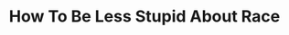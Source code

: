 ---
title: "How To Be Less Stupid About Race"
authors:
    - "Crystal Fleming"
categories: 
    - "race"
link: "https://www.penguinrandomhouse.com/books/575690/how-to-be-less-stupid-about-race-by-crystal-m-fleming/"
---